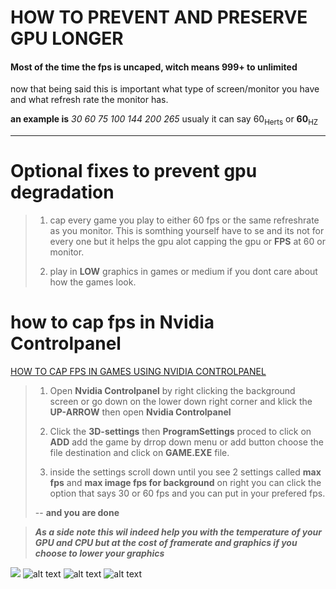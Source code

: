 # HOW TO PREVENT AND PRESERVE GPU LONGER

#### Most of the time the fps is uncaped, witch means 999+ to unlimited
now that being said this is important what type of screen/monitor you have and what refresh rate the monitor has. 

**an example is** *30* *60* *75* *100* *144* *200* *265* usualy it can say 60<sub>Herts</sub> or **60**<sub>HZ</sub>

---
# Optional fixes to prevent gpu degradation

> 1. cap every game you play to either 60 fps or the same refreshrate as you monitor. This is somthing yourself have to se and its not for every one but it helps the gpu alot capping the gpu or **FPS** at 60 or monitor.
>
> 2. play in **LOW** graphics in games or medium if you dont care about how the games look.










# how to cap fps in **Nvidia Controlpanel**
[HOW TO CAP FPS IN GAMES USING NVIDIA CONTROLPANEL](image.png)
> 1. Open **Nvidia Controlpanel** by right clicking the background screen or go down on the lower down right corner and klick the **UP-ARROW** then open **Nvidia Controlpanel**
> 
> 2.   Click the **3D-settings** then **ProgramSettings** proced to click on **ADD** add the game by drrop down menu or add button choose the file destination and click on **GAME.EXE** file.
>
> 3. inside the settings scroll down until you see 2 settings called **max fps** and **max image fps for background** on right you can click the option that says 30 or 60 fps and you can put in your prefered fps.
>
> -- **and you are done**


> ***As a side note this wil indeed help you with the temperature of your GPU and CPU but at the cost of framerate and graphics if you choose to lower your graphics***



![](<Skjermbilde 2024-04-13 002515-1.png>) 
![alt text](<Skjermbilde 2024-04-13 002543-1.png>)
![alt text](<Skjermbilde 2024-04-13 002615-1.png>)
![alt text](<Skjermbilde 2024-04-13 002718-1.png>)

